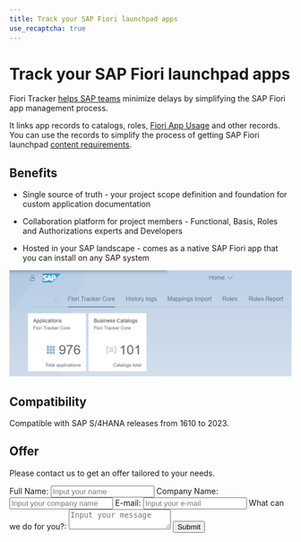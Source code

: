 ```yaml
---
title: Track your SAP Fiori launchpad apps
use_recaptcha: true
---
```


# Track your SAP Fiori launchpad apps

Fiori Tracker [helps SAP teams](satisfied-intrests-and-roles.md) minimize delays by simplifying the SAP Fiori app management process.

It links app records to catalogs, roles, [Fiori App Usage](fa/FPS01/main.md) and other records. You can use the records to simplify the process of getting SAP Fiori launchpad [content requirements](usecases/posts/requirements-gathering.md). 

## Benefits

- Single source of truth - your project scope definition and foundation for custom application documentation

- Collaboration platform for project members - Functional, Basis, Roles and Authorizations experts and Developers

- Hosted in your SAP landscape - comes as a native SAP Fiori app that you can install on any SAP system 

[![](res/tiles.png)](res/tiles.png)

## Compatibility
Compatible with SAP S/4HANA releases from 1610 to 2023.

## Offer

Please contact us to get an offer tailored to your needs.

<div id="extFormWrapper">
    <form method="POST">
        <label for="fullname">Full Name:</label>
        <input 
            class="md-input" 
            id="fullname"
            name="fullname"
            placeholder="Input your name"
            required
            type="text"
        >
        <label for="companyname">Company Name:</label>
        <input 
            class="md-input" 
            id="companyname"
            name="companyname"
            placeholder="Input your company name"
            required
            type="text"
        >
        <label for="email">E-mail:</label>
        <input
            autocomplete="email"
            class="md-input"
            id="email"
            name="email"
            placeholder="Input your e-mail"
            required
            type="email"
        >
        <label for="message">What can we do for you?:</label>
        <textarea
            class="md-input"
            id="message"
            name="message"
            placeholder="Input your message"
            required
        ></textarea>
        <button 
            class="g-recaptcha md-button md-button--primary"
            data-sitekey="6LeO1vspAAAAABu8s4D8XPFdncUIw5jIy2Fv6Cbj"
            data-callback="_recaptchaOnSubmitForm"
            data-error-callback="_recaptchaOnErrorForm"
            data-theme="light"
            data-action="submit"
            id="extSubmitForm"
        >Submit</button>
    </form>
</div>
